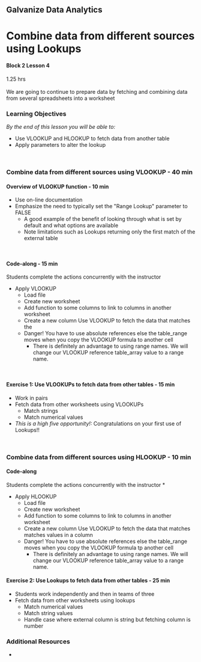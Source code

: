 ## Galvanize Data Analytics
# Combine data from different sources using Lookups
#### Block 2 Lesson 4

1.25 hrs
<br><br>
We are going to continue to prepare data by fetching and combining data from several spreadsheets into a worksheet

### Learning Objectives
*By the end of this lesson you will be able to:*
* Use VLOOKUP and HLOOKUP to fetch data from another table
* Apply parameters to alter the lookup
<br>
 
### Combine data from different sources using VLOOKUP - 40 min
#### Overview of VLOOKUP function - 10 min
* Use on-line documentation 
* Emphasize the need to typically set the "Range Lookup" parameter to FALSE
  * A good example of the benefit of looking through what is set by default and what options are available
  * Note limitations such as Lookups returning only the first match of the external table  
<br>

#### Code-along - 15 min
Students complete the actions concurrently with the instructor
* Apply VLOOKUP
  * Load file
  * Create new worksheet
  * Add function to some columns to link to columns in another worksheet
  * Create a new column Use VLOOKUP to fetch the data that matches the 
  * Danger! You have to use absolute references else the table_range moves when you copy the VLOOKUP formula to another cell
    * There is definitely an advantage to using range names.  We will change our VLOOKUP reference table_array value to a range name.
<br>

#### Exercise 1: Use VLOOKUPs to fetch data from other tables - 15 min
* Work in pairs
* Fetch data from other worksheets using VLOOKUPs
  * Match strings
  * Match numerical values
* *This is a high five opportunity!:*  Congratulations on your first use of Lookups!!
<br>

### Combine data from different sources using HLOOKUP - 10 min  
#### Code-along
Students complete the actions concurrently with the instructor
* 
* Apply HLOOKUP
  * Load file
  * Create new worksheet
  * Add function to some columns to link to columns in another worksheet
  * Create a new column Use VLOOKUP to fetch the data that matches matches values in a column
  * Danger! You have to use absolute references else the table_range moves when you copy the VLOOKUP formula tp another cell
    * There is definitely an advantage to using range names.  We will change our VLOOKUP reference table_array value to a range name.
    
#### Exercise 2: Use Lookups to fetch data from other tables - 25 min
* Students work independently and then in teams of three
* Fetch data from other worksheets using lookups
  * Match numerical values
  * Match string values
  * Handle case where external column is string but fetching column is number
  
### Additional Resources
*
